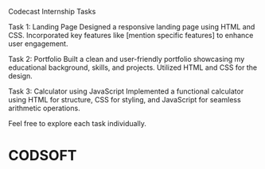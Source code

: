Codecast Internship Tasks

Task 1: Landing Page
Designed a responsive landing page using HTML and CSS. Incorporated key features like [mention specific features] to enhance user engagement.

Task 2: Portfolio
Built a clean and user-friendly portfolio showcasing my educational background, skills, and projects. Utilized HTML and CSS for the design.

Task 3: Calculator using JavaScript
Implemented a functional calculator using HTML for structure, CSS for styling, and JavaScript for seamless arithmetic operations.

Feel free to explore each task individually.
# CODSOFT
